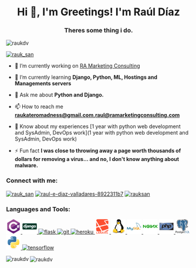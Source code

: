 <h1 align="center">Hi 👋, I'm Greetings! I'm Raúl Díaz</h1>
<h3 align="center">Theres some thing i do.</h3>

<p align="left"> <img src="https://komarev.com/ghpvc/?username=raukdv&label=Profile%20views&color=0e75b6&style=flat" alt="raukdv" /> </p>

<p align="left"> <a href="https://twitter.com/rauk_san" target="blank"><img src="https://img.shields.io/twitter/follow/rauk_san?logo=twitter&style=for-the-badge" alt="rauk_san" /></a> </p>

- 🔭 I’m currently working on [RA Marketing Consulting](https://precisionglobal.marketing/)

- 🌱 I’m currently learning **Django, Python, ML, Hostings and Managements servers**

- 💬 Ask me about **Python and Django.**

- 📫 How to reach me **raukateromadness@gmail.com,raul@ramarketingconsulting.com**

- 📄 Know about my experiences [1 year with python web development and SysAdmin, DevOps work](1 year with python web development and SysAdmin, DevOps work)

- ⚡ Fun fact **I was close to throwing away a page worth thousands of dollars for removing a virus... and no, I don't know anything about malware.**

<h3 align="left">Connect with me:</h3>
<p align="left">
<a href="https://twitter.com/rauk_san" target="blank"><img align="center" src="https://raw.githubusercontent.com/rahuldkjain/github-profile-readme-generator/master/src/images/icons/Social/twitter.svg" alt="rauk_san" height="30" width="40" /></a>
<a href="https://linkedin.com/in/raul-e-diaz-valladares-8922311b7" target="blank"><img align="center" src="https://raw.githubusercontent.com/rahuldkjain/github-profile-readme-generator/master/src/images/icons/Social/linked-in-alt.svg" alt="raul-e-diaz-valladares-8922311b7" height="30" width="40" /></a>
<a href="https://instagram.com/rauksan" target="blank"><img align="center" src="https://raw.githubusercontent.com/rahuldkjain/github-profile-readme-generator/master/src/images/icons/Social/instagram.svg" alt="rauksan" height="30" width="40" /></a>
</p>

<h3 align="left">Languages and Tools:</h3>
<p align="left"> <a href="https://www.w3schools.com/cs/" target="_blank"> <img src="https://raw.githubusercontent.com/devicons/devicon/master/icons/csharp/csharp-original.svg" alt="csharp" width="40" height="40"/> </a> <a href="https://www.djangoproject.com/" target="_blank"> <img src="https://raw.githubusercontent.com/devicons/devicon/master/icons/django/django-original.svg" alt="django" width="40" height="40"/> </a> <a href="https://flask.palletsprojects.com/" target="_blank"> <img src="https://www.vectorlogo.zone/logos/pocoo_flask/pocoo_flask-icon.svg" alt="flask" width="40" height="40"/> </a> <a href="https://git-scm.com/" target="_blank"> <img src="https://www.vectorlogo.zone/logos/git-scm/git-scm-icon.svg" alt="git" width="40" height="40"/> </a> <a href="https://heroku.com" target="_blank"> <img src="https://www.vectorlogo.zone/logos/heroku/heroku-icon.svg" alt="heroku" width="40" height="40"/> </a> <a href="https://laravel.com/" target="_blank"> <img src="https://raw.githubusercontent.com/devicons/devicon/master/icons/laravel/laravel-plain-wordmark.svg" alt="laravel" width="40" height="40"/> </a> <a href="https://www.linux.org/" target="_blank"> <img src="https://raw.githubusercontent.com/devicons/devicon/master/icons/linux/linux-original.svg" alt="linux" width="40" height="40"/> </a> <a href="https://www.mysql.com/" target="_blank"> <img src="https://raw.githubusercontent.com/devicons/devicon/master/icons/mysql/mysql-original-wordmark.svg" alt="mysql" width="40" height="40"/> </a> <a href="https://www.nginx.com" target="_blank"> <img src="https://raw.githubusercontent.com/devicons/devicon/master/icons/nginx/nginx-original.svg" alt="nginx" width="40" height="40"/> </a> <a href="https://www.php.net" target="_blank"> <img src="https://raw.githubusercontent.com/devicons/devicon/master/icons/php/php-original.svg" alt="php" width="40" height="40"/> </a> <a href="https://www.postgresql.org" target="_blank"> <img src="https://raw.githubusercontent.com/devicons/devicon/master/icons/postgresql/postgresql-original-wordmark.svg" alt="postgresql" width="40" height="40"/> </a> <a href="https://www.python.org" target="_blank"> <img src="https://raw.githubusercontent.com/devicons/devicon/master/icons/python/python-original.svg" alt="python" width="40" height="40"/> </a> <a href="https://www.tensorflow.org" target="_blank"> <img src="https://www.vectorlogo.zone/logos/tensorflow/tensorflow-icon.svg" alt="tensorflow" width="40" height="40"/> </a> </p>

<p><img align="left" src="https://github-readme-stats.vercel.app/api/top-langs?username=raukdv&show_icons=true&theme=tokyonight&locale=en&layout=compact" alt="raukdv" /></p>

<p>&nbsp;<img align="center" src="https://github-readme-stats.vercel.app/api?username=raukdv&show_icons=true&theme=tokyonight&title_color=000000&text_color=000000&bg_color=ffffff&locale=en" alt="raukdv" /></p>

